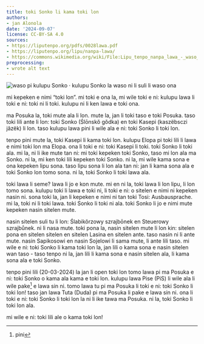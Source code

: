 ```yaml
---
title: toki Sonko li kama toki lon
authors:
- jan Alonola
date: '2024-09-07'
license: CC-BY-SA 4.0
sources:
- https://liputenpo.org/pdfs/0028lawa.pdf
- https://liputenpo.org/lipu/nanpa-lawa/
- https://commons.wikimedia.org/wiki/File:Lipu_tenpo_nanpa_lawa_-_waso_suli.png
preprocessing:
- wrote alt text
---
```


![waso pi kulupu Sonko · kulupu Sonko la waso ni li suli li waso ona](https://upload.wikimedia.org/wikipedia/commons/7/7f/Lipu_tenpo_nanpa_lawa_-_waso_suli.png)

mi kepeken e nimi “toki lon”. mi toki e ona la, mi wile toki e ni: kulupu lawa li toki e ni: toki ni li toki. kulupu ni li ken lawa e toki ona.

ma Posuka la, toki mute ala li lon. mute la, jan li toki taso e toki Posuka. taso toki lili ante li lon: toki Sonko (Ślōnskŏ gŏdka) en toki Kasepi (kaszëbsczi jãzëk) li lon. taso kulupu lawa pini li wile ala e ni: toki Sonko li toki lon.

tenpo pini mute la, toki Kasepi li kama toki lon. kulupu Elopa pi toki lili li lawa e nimi toki lon ma Elopa. ona li toki e ni: toki Kasepi li toki. toki Sonko li toki ala. mi la, ni li ike mute tan ni: mi toki kepeken toki Sonko, taso mi lon ala ma Sonko. ni la, mi ken toki lili kepeken toki Sonko. ni la, mi wile kama sona e ona kepeken lipu sona. taso lipu sona li lon ala tan ni: jan li kama sona ala e toki Sonko lon tomo sona. ni la, toki Sonko li toki lawa ala.

toki lawa li seme? lawa li jo e kon mute. mi en ni la, toki lawa li lon lipu, li lon tomo sona. kulupu toki li lawa e toki ni, li toki e ni: o sitelen e nimi ni kepeken nasin ni. sona toki la, jan li kepeken e nimi ni tan toki Tosi: Ausbausprache. mi la, toki ni li toki lawa. toki Sonko li toki ni ala. toki Sonko li jo e nimi mute kepeken nasin sitelen mute.

nasin sitelen suli tu li lon: Ślabikŏrzowy szrajbōnek en Steuerowy szrajbůnek. ni li nasa mute. toki pona la, nasin sitelen mute li lon kin: sitelen pona en sitelen sitelen en sitelen Lasina en sitelen ante. taso nasin ni li ante mute. nasin Sapikosowi en nasin Sojelowi li sama mute, li ante lili taso. mi wile e ni: toki Sonko li kama toki lon la, jan lili o kama sona e nasin sitelen wan taso - taso tenpo ni la, jan lili li kama sona e nasin sitelen ala, li kama sona ala e toki Sonko.

tenpo pini lili (20-03-2024) la jan li open toki lon tomo lawa pi ma Posuka e ni: toki Sonko o kama ala kama e toki lon. kulupu lawa Pise (PiS) li wile ala li wile pake[^1] e lawa sin ni. tomo lawa tu pi ma Posuka li toki e ni: toki Sonko li toki lon! taso jan lawa Tuta (Duda) pi ma Posuka li pake e lawa sin ni. ona li toki e ni: toki Sonko li toki lon la ni li ike tawa ma Posuka. ni la, toki Sonko li toki lon ala.

mi wile e ni: toki lili ale o kama toki lon!

[^1]: pini